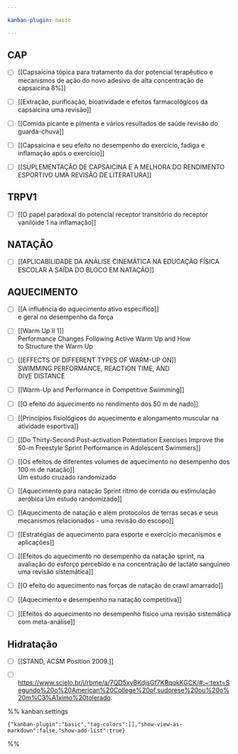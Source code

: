 ```yaml
---

kanban-plugin: basic

---
```


## CAP

- [ ] [[Capsaicina tópica para tratamento da dor  potencial terapêutico e mecanismos de ação do novo adesivo de alta concentração de capsaicina 8%]]
- [ ] [[Extração, purificação, bioatividade e efeitos farmacológicos da capsaicina  uma revisão]]
- [ ] [[Comida picante e pimenta e vários resultados de saúde  revisão do guarda-chuva]]
- [ ] [[Capsaicina e seu efeito no desempenho do exercício, fadiga e inflamação após o exercício]]
- [ ] [[SUPLEMENTAÇÃO DE CAPSAICINA E A MELHORA DO RENDIMENTO ESPORTIVO  UMA REVISÃO DE LITERATURA]]


## TRPV1

- [ ] [[O papel paradoxal do potencial receptor transitório do receptor vanilóide 1 na inflamação]]


## NATAÇÃO

- [ ] [[APLICABILIDADE DA ANÁLISE CINEMÁTICA NA EDUCAÇÃO FÍSICA ESCOLAR  A SAÍDA DO BLOCO EM NATAÇÃO]]


## AQUECIMENTO

- [ ] [[A influência do aquecimento ativo específico]]  <br>e geral no desempenho da força
- [ ] [[Warm Up II 1]]<br>Performance Changes Following Active Warm Up and How<br>to Structure the Warm Up
- [ ] [[EFFECTS OF DIFFERENT TYPES OF WARM-UP ON]]<br>SWIMMING PERFORMANCE, REACTION TIME, AND<br>DIVE DISTANCE
- [ ] [[Warm-Up and Performance in Competitive Swimming]]
- [ ] [[O efeito do aquecimento no rendimento dos 50 m de nado]]
- [ ] [[Princípios fisiológicos do aquecimento e alongamento muscular na atividade esportiva]]
- [ ] [[Do Thirty-Second Post-activation Potentiation Exercises Improve the 50-m Freestyle Sprint Performance in Adolescent Swimmers]]
- [ ] [[Os efeitos de diferentes volumes de aquecimento no desempenho dos 100 m de natação]]  <br>Um estudo cruzado randomizado
- [ ] [[Aquecimento para natação Sprint  ritmo de corrida ou estimulação aeróbica  Um estudo randomizado]]
- [ ] [[Aquecimento de natação e além  protocolos de terras secas e seus mecanismos relacionados - uma revisão do escopo]]
- [ ] [[Estratégias de aquecimento para esporte e exercício  mecanismos e aplicações]]
- [ ] [[Efeitos do aquecimento no desempenho da natação sprint, na avaliação do esforço percebido e na concentração de lactato sanguíneo  uma revisão sistemática]]
- [ ] [[O efeito do aquecimento nas forças de natação de crawl amarrado]]
- [ ] [[Aquecimento e desempenho na natação competitiva]]
- [ ] [[Efeitos do aquecimento no desempenho físico  uma revisão sistemática com meta-análise]]


## Hidratação

- [ ] [[STAND, ACSM Position 2009.]]
- [ ] https://www.scielo.br/j/rbme/a/7QD5xyBKdjsGf7KRqqkKGCK/#:~:text=Segundo%20o%20American%20College%20of,sudorese%20ou%20o%20m%C3%A1ximo%20tolerado.




%% kanban:settings
```
{"kanban-plugin":"basic","tag-colors":[],"show-view-as-markdown":false,"show-add-list":true}
```
%%